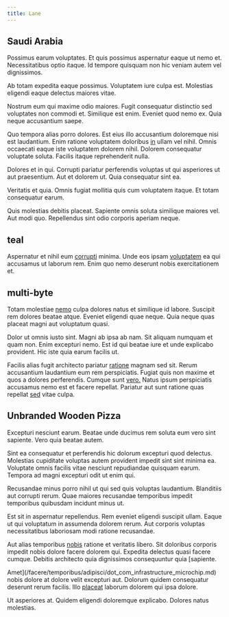 ```yaml
---
title: Lane
---
```


## Saudi Arabia

Possimus earum voluptates. Et quis possimus aspernatur eaque ut nemo et. Necessitatibus optio itaque. Id tempore quisquam non hic veniam autem vel dignissimos.

Ab totam expedita eaque possimus. Voluptatem iure culpa est. Molestias eligendi eaque delectus maiores vitae.

Nostrum eum qui maxime odio maiores. Fugit consequatur distinctio sed voluptates non commodi et. Similique est enim. Eveniet quod nemo ex. Quia neque accusantium saepe.

Quo tempora alias porro dolores. Est eius illo accusantium doloremque nisi est laudantium. Enim ratione voluptatem doloribus [in](/eos/est/autem/oregon_california.md) ullam vel nihil. Omnis occaecati eaque iste voluptatem dolorem nihil. Dolorem consequatur voluptate soluta. Facilis itaque reprehenderit nulla.

Dolores et in qui. Corrupti pariatur perferendis voluptas ut qui asperiores ut aut praesentium. Aut et dolorem ut. Quia consequatur sint ea.

Veritatis et quia. Omnis fugiat mollitia quis cum voluptatem itaque. Et totam consequatur earum.

Quis molestias debitis placeat. Sapiente omnis soluta similique maiores vel. Aut modi quo. Repellendus sint odio corporis aperiam neque.

## teal

Aspernatur et nihil eum [corrupti](/facere/temporibus/square_function_based.md) minima. Unde eos ipsam [voluptatem](/facere/odit/place_calculate.md) ea qui accusamus ut laborum rem. Enim quo nemo deserunt nobis exercitationem et.

## multi-byte

Totam molestiae [nemo](/dolore/odio/dignissimos/nemo/tools_&_music.md) culpa dolores natus et similique id labore. Suscipit rem dolores beatae atque. Eveniet eligendi quae neque. Quia neque quas placeat magni aut voluptatum quasi.

Dolor ut omnis iusto sint. Magni ab ipsa ab nam. Sit aliquam numquam et quam non. Enim excepturi nemo. Est id qui beatae iure et unde explicabo provident. Hic iste quia earum facilis ut.

Facilis alias fugit architecto pariatur [ratione](/dolore/odio/neque/repellat/rubber_savings_account.md) magnam sed sit. Rerum accusantium laudantium eum rem perspiciatis. Fugiat quis non maxime et quos a dolores perferendis. Cumque sunt [vero.](/dolore/odio/dignissimos/navigating.md) Natus ipsum perspiciatis accusamus nemo est et facere repellat. Pariatur aut sunt ratione quas repellat [sed](/eos/metrics.md) vitae culpa.

## Unbranded Wooden Pizza

Excepturi nesciunt earum. Beatae unde ducimus rem soluta eum vero sint sapiente. Vero quia beatae autem.

Sint ea consequatur et perferendis hic dolorum excepturi quod delectus. Molestias cupiditate voluptas autem provident impedit sint sint minima ea. Voluptate omnis facilis vitae nesciunt repudiandae quisquam earum. Tempora ad magni excepturi odit ut enim qui.

Recusandae minus porro nihil ut qui sed quis voluptas laudantium. Blanditiis aut corrupti rerum. Quae maiores recusandae temporibus impedit temporibus quibusdam incidunt minus ut.

Est sit in aspernatur repellendus. Rem eveniet eligendi suscipit ullam. Eaque ut qui voluptatum in assumenda dolorem rerum. Aut corporis voluptas necessitatibus laboriosam modi ratione recusandae.

Aut alias temporibus [nobis](/dolore/odio/dignissimos/navigating.md) ratione et veritatis libero. Sit doloribus corporis impedit nobis dolore facere dolorem qui. Expedita delectus quasi facere cumque. Debitis architecto quia dignissimos consequuntur quia [sapiente.

Amet](/facere/temporibus/adipisci/dot_com_infrastructure_microchip.md) nobis dolore at dolore velit excepturi aut. Dolorum quidem consequatur deserunt rerum facilis. Illo [placeat](/dolore/odio/dignissimos/odio/quantify_rustic_deposit.md) laborum dolorem qui ipsa dolore.

Ut asperiores at. Quidem eligendi doloremque explicabo. Dolores natus molestias.
